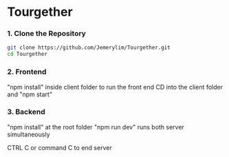 # Tourgether


### 1. Clone the Repository
```bash
git clone https://github.com/Jemerylim/Tourgether.git
cd Tourgether
```

### 2. Frontend
"npm install" inside client folder
to run the front end CD into the client folder and "npm start"

### 3. Backend
"npm install" at the root folder
"npm run dev" runs both server simultaneously


CTRL C or command C to end server

